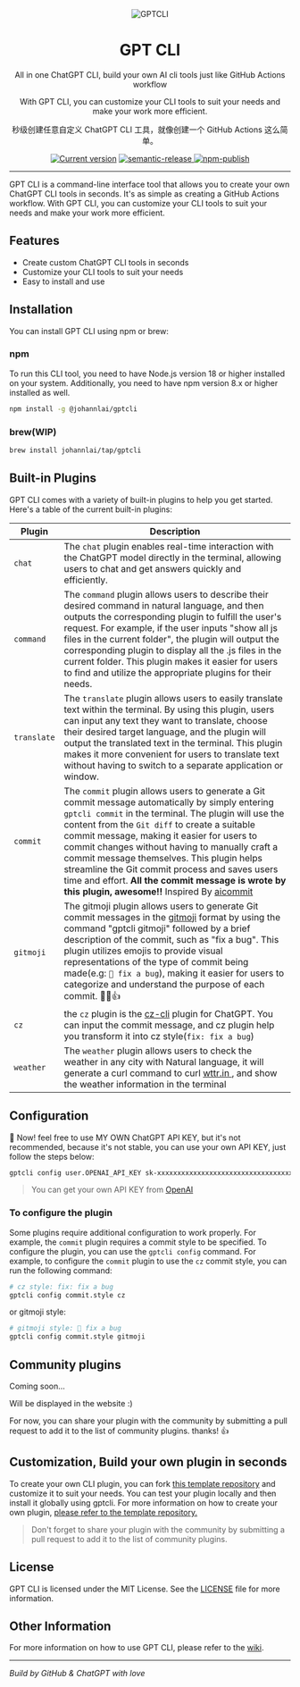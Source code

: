 <div align="center">
  <div>
    <img src=".github/screenshot.png" alt="GPTCLI"/>
    <h1 align="center">GPT CLI </h1>
  </div>
	<p>All in one ChatGPT CLI, build your own AI cli tools just like GitHub Actions workflow</p>
	<p>With GPT CLI, you can customize your CLI tools to suit your needs and make your work more efficient.</p>
	<p>秒级创建任意自定义 ChatGPT CLI 工具，就像创建一个 GitHub Actions 这么简单。</p>
	<a href="https://www.npmjs.com/package/@johannlai/gptcli"><img src="https://img.shields.io/npm/v/@johannlai/gptcli" alt="Current version"></a>
	<a href="https://github.com/semantic-release/semantic-release">
	<img src="https://img.shields.io/badge/%20%20%F0%9F%93%A6%F0%9F%9A%80-semantic--release-e10079.svg" alt="semantic-release">
	</a>
	<a href="https://github.com/JohannLai/gptcli/actions/workflows/npm-publish.yml"><img src="https://github.com/JohannLai/gptcli/actions/workflows/npm-publish.yml/badge.svg" alt="npm-publish"></a>
</div>

---

GPT CLI is a command-line interface tool that allows you to create your own ChatGPT CLI tools in seconds. It's as simple as creating a GitHub Actions workflow. With GPT CLI, you can customize your CLI tools to suit your needs and make your work more efficient.


## Features

- Create custom ChatGPT CLI tools in seconds
- Customize your CLI tools to suit your needs
- Easy to install and use

## Installation

You can install GPT CLI using npm or brew:

### npm
To run this CLI tool, you need to have Node.js version 18 or higher installed on your system. Additionally, you need to have npm version 8.x or higher installed as well.
```bash
npm install -g @johannlai/gptcli
```

### brew(WIP)

```bash
brew install johannlai/tap/gptcli
```

## Built-in Plugins

GPT CLI comes with a variety of built-in plugins to help you get started. Here's a table of the current built-in plugins:

| Plugin      | Description                                                                                                                                                                                                                                                                                                                                                                                                                                                                                                                                                |
| ----------- | ---------------------------------------------------------------------------------------------------------------------------------------------------------------------------------------------------------------------------------------------------------------------------------------------------------------------------------------------------------------------------------------------------------------------------------------------------------------------------------------------------------------------------------------------------------- |
| `chat`      | The `chat` plugin enables real-time interaction with the ChatGPT model directly in the terminal, allowing users to chat and get answers quickly and efficiently.                                                                                                                                                                                                                                                                                                                                                                                           |
| `command`   | The `command` plugin allows users to describe their desired command in natural language, and then outputs the corresponding plugin to fulfill the user's request. For example, if the user inputs "show all js files in the current folder", the plugin will output the corresponding plugin to display all the .js files in the current folder. This plugin makes it easier for users to find and utilize the appropriate plugins for their needs.                                                                                                        |
| `translate` | The `translate` plugin allows users to easily translate text within the terminal. By using this plugin, users can input any text they want to translate, choose their desired target language, and the plugin will output the translated text in the terminal. This plugin makes it more convenient for users to translate text without having to switch to a separate application or window.                                                                                                                                                              |
| `commit`    | The `commit` plugin allows users to generate a Git commit message automatically by simply entering `gptcli commit` in the terminal. The plugin will use the content from the `Git diff` to create a suitable commit message, making it easier for users to commit changes without having to manually craft a commit message themselves. This plugin helps streamline the Git commit process and saves users time and effort. **All the commit message is wrote by this plugin, awesome!!**    Inspired By [aicommit](https://github.com/Nutlope/aicommits) |
| `gitmoji`   | The gitmoji plugin allows users to generate Git commit messages in the [gitmoji](https://gitmoji.dev/) format by using the command "gptcli gitmoji" followed by a brief description of the commit, such as "fix a bug". This plugin utilizes emojis to provide visual representations of the type of commit being made(e.g: `🐛 fix a bug`), making it easier for users to categorize and understand the purpose of each commit.  🎉🚀👍                                                                                                                       |
| `cz`        | the `cz` plugin is the  [cz-cli](https://github.com/commitizen/cz-cli) plugin for ChatGPT. You can input the commit message, and cz plugin help you transform it into cz style(`fix: fix a bug`)                                                                                                                                                                                                                                                                                                                                                           |
| `weather`   | The `weather` plugin allows users to check the weather in any city with Natural language,  it will generate a curl command to curl [wttr.in                                    ](https://github.com/chubin/wttr.in), and show the weather information in the terminal                                                                                                                                                                                                                                                                                      |


## Configuration
🎉 Now! feel free to use MY OWN ChatGPT API KEY, but it's not recommended, because it's not stable, you can use your own API KEY, just follow the steps below:
```bash
gptcli config user.OPENAI_API_KEY sk-xxxxxxxxxxxxxxxxxxxxxxxxxxxxxxxxxxxxxxxx
```
> You can get your own API KEY from [OpenAI](https://platform.openai.com/account/api-keys/)

### To configure the plugin
Some plugins require additional configuration to work properly. For example, the `commit` plugin requires a commit style to be specified. To configure the plugin, you can use the `gptcli config` command. For example, to configure the `commit` plugin to use the `cz` commit style, you can run the following command:

```bash
# cz style: fix: fix a bug
gptcli config commit.style cz
```

or gitmoji style:

```bash
# gitmoji style: 🐛 fix a bug
gptcli config commit.style gitmoji
```


## Community plugins

Coming soon...

Will be displayed in the website :)

For now, you can share your plugin with the community by submitting a pull request to add it to the list of community plugins. thanks! 👍

## Customization, Build your own plugin in seconds 

To create your own CLI plugin, you can fork [this template repository](https://github.com/JohannLai/gptcli-plugin-template) and customize it to suit your needs. You can test your plugin locally and then install it globally using gptcli. For more information on how to create your own plugin, [please refer to the template repository.](https://github.com/JohannLai/gptcli-plugin-template)

> Don't forget to share your plugin with the community by submitting a pull request to add it to the list of community plugins.

## License

GPT CLI is licensed under the MIT License. See the [LICENSE](LICENSE) file for more information.

## Other Information

For more information on how to use GPT CLI, please refer to the [wiki](https://github.com/myusername/gpt-cli/wiki).

---

_Build by GitHub & ChatGPT with love_
